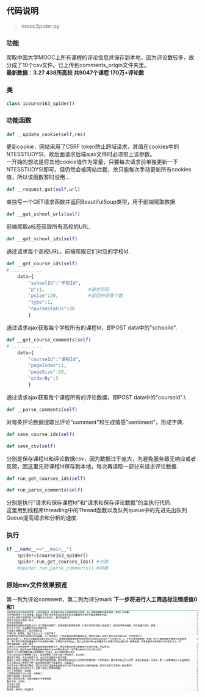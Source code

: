 ##  代码说明
> moocSpider.py
### **功能**
爬取中国大学MOOC上所有课程的评论信息并保存到本地，因为评论数较多，故分成了10个csv文件。已上传到comments_origin文件夹里。\
**最新数据：3.27 438所高校 共9047个课程 170万+评论数**


### **类**
```python
class icourse163_spider()
```

### **功能函数**
```python
def __update_cookie(self,res)
```
更新cookie，网站采用了CSRF token防止跨域请求，其值在cookies中的NTESSTUDYSI，故后面请求后端ajax文件时必须带上该参数。\
一开始的想法是将其他cookie值作为常量，只要每次请求前单独更新一下NTESSTUDYSI即可，但仍然会被网站拦截，故只能每次手动更新所有cookies值，所以该函数暂时没用...
```python
def __request_get(self,url)
```
单独写一个GET请求函数并返回BeautifulSoup类型，用于前端爬取数据.
```python
def __get_school_urls(self)
```
前端爬取a标签获取所有高校的URL.
```python
def __get_school_ids(self)
```
通过请求每个高校URL，前端爬取它们对应的学校Id.
```python
def __get_course_ids(self)
#............
    data={
        "schoolId":"学校Id",
        "p":1,                #请求页码
        "psize":20,           #返回的结果个数
        "type":1,
        "courseStatus":30
        }
```
通过请求ajax获取每个学校所有的课程Id，即POST data中的"schoolId".
```python
def __get_course_comments(self)
#............
    data={
        "courseId":"课程Id",
        "pageIndex":1,
        "pageSize":20,
        "orderBy":3
        }
```
通过请求ajax获取每个课程所有的评论数据，即POST data中的"courseId".\
```python
def __parse_comments(self)
```
对每条评论数据提取出评论"comment"和生成情感"sentiment"，形成字典.
```python
def save_course_ids(self)
```
```python
def save_csv(self)
```
分别是保存课程Id和评论数据csv，因为数据过于庞大，为避免服务器无响应或者反爬，固这里先将课程Id保存到本地，每次再读取一部分来请求评论数据.
```python
def run_get_courses_ids(self)
```
```python
def run_parse_comments(self)
```
分别是执行“请求和保存课程Id”和“请求和保存评论数据”的主执行代码.\
这里用到线程库threading中的Thread函数以及队列queue中的先进先出队列Queue提高请求和分析的速度.
### **执行**
```python
if __name__=="__main__":
    spider=icourse163_spider()
    spider.run_get_courses_ids() #先跑
    #spider.run_parse_comments() #后跑
```
### **原始csv文件效果预览**
第一列为评论comment，第二列为评分mark
**下一步将进行人工筛选标注情感值0和1**
![avatar](./comments_origin/data_preview.png)